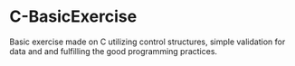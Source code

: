 # C-BasicExercise
Basic exercise made on C utilizing control structures, simple validation for data and and fulfilling the good programming practices.
